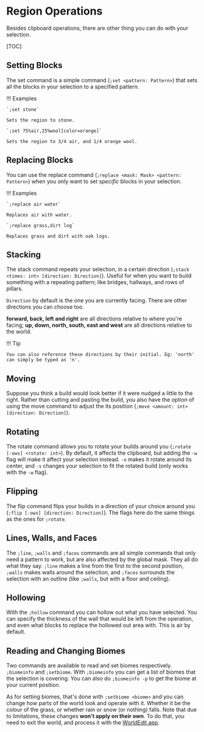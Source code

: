 # Region Operations

Besides clipboard operations, there are other thing you can do with your selection.

[TOC]

## Setting Blocks

The set command is a simple command (`;set <pattern: Pattern>`) that sets all the blocks in your selection to a specified pattern.

!!! Examples

    `;set stone`
    
    Sets the region to stone.
    
    `;set 75%air,25%wool[color=orange]`
    
    Sets the region to 3/4 air, and 1/4 orange wool.

## Replacing Blocks

You can use the replace command (`;replace <mask: Mask> <pattern: Pattern>`) when you only want to set _specific_ blocks in your selection.

!!! Examples

    `;replace air water`
    
    Replaces air with water.
    
    `;replace grass,dirt log`
    
    Replaces grass and dirt with oak logs.

## Stacking

The stack command repeats your selection, in a certain direction (`;stack <times: int> [direction: Direction]`). Useful for when you want to build something with a repeating pattern; like bridges, hallways, and rows of pillars.

`Direction` by default is the one you are currently facing. There are other directions you can choose too.

**forward, back, left and right** are all directions relative to where you're facing;  **up, down, north, south, east and west** are all directions relative to the world.

!!! Tip

    You can also reference these directions by their initial. Eg: 'north' can simply be typed as 'n'.

## Moving

Suppose you think a build would look better if it were nudged a little to the right. Rather than cutting and pasting the build, you also have the option of using the move command to adjust the its position (`;move <amount: int> [direction: Direction]`).

## Rotating

The rotate command allows you to rotate your builds around you (`;rotate [-ows] <rotate: int>`). By default, it affects the clipboard, but adding the `-w` flag will make it affect your selection instead. `-o` makes it rotate around its center, and `-s` changes your selection to fit the rotated build (only works with the `-w` flag).

## Flipping

The flip command flips your builds in a direction of your choice around you (`;flip [-ows] [direction: Direction]`). The flags here do the same things as the ones for `;rotate`.

## Lines, Walls, and Faces

The `;line`, `;walls` and `;faces` commands are all simple commands that only need a pattern to work, but are also affected by the global mask. They all do what they say. `;line` makes a line from the first to the second position, `;walls` makes walls around the selection, and `;faces` surrounds the selection with an outline (like `;walls`, but with a floor and ceiling).

## Hollowing

With the `;hollow` command you can hollow out what you have selected. You can specify the thickness of the wall that would be left from the operation, and even what blocks to replace the hollowed out area with. This is air by default.

## Reading and Changing Biomes

Two commands are available to read and set biomes respectively. `;biomeinfo` and `;setbiome`. With `;biomeinfo` you can get a list of biomes that the selection is covering. You can also do `;biomeinfo -p` to get the biome at your current position.

As for setting biomes, that's done with `;setbiome <biome>` and you can change how parts of the world look and operate with it. Whether it be the colour of the grass, or whether rain or snow (or nothing) falls. Note that due to limitations, these changes **won't apply on their own**. To do that, you need to exit the world, and process it with the [WorldEdit app](../worldedit_app.md).